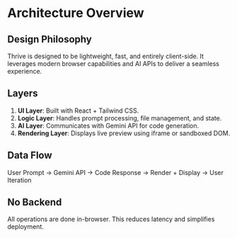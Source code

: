 # Architecture Overview

## Design Philosophy
Thrive is designed to be lightweight, fast, and entirely client-side. It leverages modern browser capabilities and AI APIs to deliver a seamless experience.

## Layers
1. **UI Layer**: Built with React + Tailwind CSS.
2. **Logic Layer**: Handles prompt processing, file management, and state.
3. **AI Layer**: Communicates with Gemini API for code generation.
4. **Rendering Layer**: Displays live preview using iframe or sandboxed DOM.

## Data Flow

User Prompt → Gemini API → Code Response → Render + Display → User Iteration

## No Backend
All operations are done in-browser. This reduces latency and simplifies deployment.
